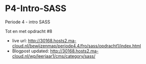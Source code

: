 # P4-Intro-SASS
Periode 4 - intro SASS

Tot en met opdracht #8
+ live url: http://30168.hosts2.ma-cloud.nl/bewijzenmap/periode4.4/fro/sass/opdracht1/index.html
+ Blogpost updated: http://30168.hosts2.ma-cloud.nl/wp/leerjaar1/cms/category/sass/
